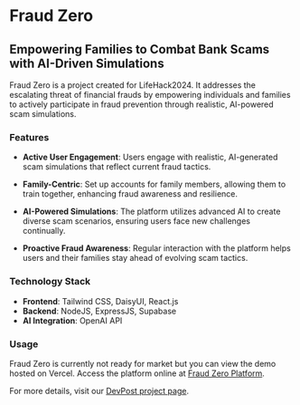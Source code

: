 # Fraud Zero

## Empowering Families to Combat Bank Scams with AI-Driven Simulations

Fraud Zero is a project created for LifeHack2024. It addresses the escalating threat of financial frauds by empowering individuals and families to actively participate in fraud prevention through realistic, AI-powered scam simulations.

### Features

- **Active User Engagement**: Users engage with realistic, AI-generated scam simulations that reflect current fraud tactics.
  
- **Family-Centric**: Set up accounts for family members, allowing them to train together, enhancing fraud awareness and resilience.
  
- **AI-Powered Simulations**: The platform utilizes advanced AI to create diverse scam scenarios, ensuring users face new challenges continually.
  
- **Proactive Fraud Awareness**: Regular interaction with the platform helps users and their families stay ahead of evolving scam tactics.

### Technology Stack

- **Frontend**: Tailwind CSS, DaisyUI, React.js
- **Backend**: NodeJS, ExpressJS, Supabase
- **AI Integration**: OpenAI API

### Usage

Fraud Zero is currently not ready for market but you can view the demo hosted on Vercel. 
Access the platform online at [Fraud Zero Platform](https://fraud-zero.vercel.app). 

For more details, visit our [DevPost project page](#).

